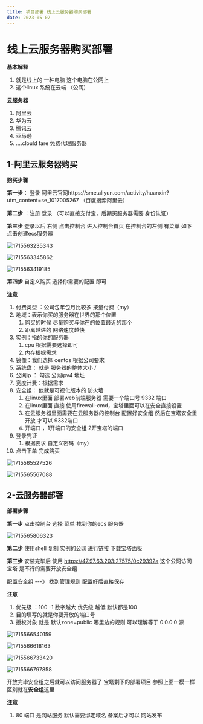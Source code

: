 ```yaml
---
title: 项目部署 线上云服务器购买部署
date: 2023-05-02
---
```

<Boxx/>

# 线上云服务器购买部署

**基本解释**

1. 就是线上的 一种电脑 这个电脑在公网上 
2. 这个linux 系统在云端 （公网）

**云服务器**

1. 阿里云 
2. 华为云
3. 腾讯云
4. 亚马逊
5. ....clould fare 免费代理服务器

## 1-阿里云服务器购买

**购买步骤**

**第一步**：  登录 阿里云官网https://sme.aliyun.com/activity/huanxin?utm_content=se_1017005267  （百度搜索阿里云）

**第二步**  ：注册 登录 （可以直接支付宝，后期买服务器需要 身份认证）

**第三步**  登录以后 右侧 点击控制台 进入控制台首页 在控制台的左侧 有菜单 如下 点击创建ecs服务器

![1715563235343](/assets/1715563235343.png)

![1715563345862](/assets/1715563345862.png)

![1715563419185](/assets/1715563419185.png)

**第四步**  自定义购买 选择你需要的配置 即可

 **注意**

1. 付费类型  ：公司包年包月比较多   按量付费（my）
2. 地域：表示你买的服务器在世界的那个位置
   1. 购买的时候 尽量购买与你在的位置最近的那个
   2. 距离越进的 网络速度越快
3. 实例：指的你的服务器 
   1. cpu 根据需要选择即可
   2. 内存根据需求
4. 镜像：我们选择 centos 根据公司要求
5. 系统盘： 就是 服务器的整体大小 / 
6. 公网ip ： 勾选 公网ipv4 地址
7. 宽度计费：根据需求 
8. 安全组： 他就是可视化版本的 防火墙
   1. 在linux里面 部署web前端服务器 需要一个端口号 9332 端口
   2. 在linux里面 直接 使用firewall-cmd，宝塔里面可以在安全直接设置
   3. 在云服务器里面需要在云服务器的控制台 配置好安全组 然后在宝塔安全里开放 才可以 9332端口
   4. 开端口 ，1开端口的安全组 2开宝塔的端口
9. 登录凭证
   1. 根据要求  自定义密码（my）
10. 点击下单 完成购买  

![1715565527526](/assets/1715565527526.png)

![1715565567088](/assets/1715565567088.png)

## 2-云服务器部署

**部署步骤**

**第一步**  点击控制台 选择 菜单 找到你的ecs 服务器

![1715565806323](/assets/1715565806323.png)

**第二步**  使用shell 复制 实例的公网 进行链接  下载宝塔面板 

**第三步**  安装完毕后 使用 https://47.97.63.203:27575/0c29392a 这个公网访问 宝塔 是不行的需要开放安全组

配置安全组  ---》 找到管理规则  配置好后直接保存

**注意**

1. 优先级 ：100 -1  数字越大 优先级 越低  默认都是100
2. 目的填写的就是你要开放的端口号
3. 授权对象 就是 默认zone=public 哪里边的规则 可以理解等于 0.0.0.0 源

![1715566540159](/assets/1715566540159.png)

![1715566618163](/assets/1715566618163.png)

![1715566733420](/assets/1715566733420.png)

![1715566797858](/assets/1715566797858.png)

开放完毕安全组之后就可以访问服务器了 宝塔剩下的部署项目 参照上面一模一样区别就在**安全组**这里

**注意**

1. 80 端口 是网站服务  默认需要绑定域名 备案后才可以 网站发布

   